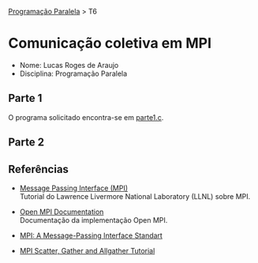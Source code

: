 
[Programação Paralela](https://github.com/lucasroges/elc139-2019a) > T6

# Comunicação coletiva em MPI

- Nome: Lucas Roges de Araujo
- Disciplina: Programação Paralela

## Parte 1
O programa solicitado encontra-se em [parte1.c](parte1.c).

<!--TODO: CODIGO E EXPLICAÇÃO-->

## Parte 2
<!--TODO: RESUMO-->

## Referências

- [Message Passing Interface (MPI)](https://computing.llnl.gov/tutorials/mpi/)  
  Tutorial do Lawrence Livermore National Laboratory (LLNL) sobre MPI.

- [Open MPI Documentation](https://www.open-mpi.org/doc/)  
  Documentação da implementação Open MPI.

- [MPI: A Message-Passing Interface Standart](https://www.mpi-forum.org/docs/mpi-3.1/mpi31-report.pdf)

- [MPI Scatter, Gather and Allgather Tutorial](http://mpitutorial.com/tutorials/mpi-scatter-gather-and-allgather/)
